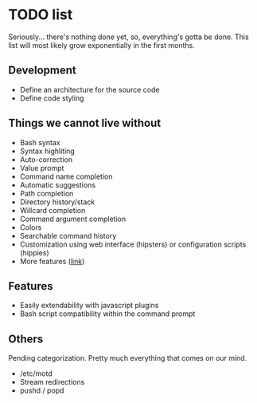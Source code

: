 # TODO list
Seriously... there's nothing done yet, so, everything's gotta be done.
This list will most likely grow exponentially in the first months.

## Development
* Define an architecture for the source code
* Define code styling

## Things we cannot live without
* Bash syntax
* Syntax highliting
* Auto-correction
* Value prompt
* Command name completion
* Automatic suggestions
* Path completion
* Directory history/stack
* Willcard completion
* Command argument completion
* Colors
* Searchable command history
* Customization using web interface (hipsters) or configuration scripts (hippies)
* More features ([link](http://en.wikipedia.org/wiki/Comparison_of_command_shells))

## Features
* Easily extendability with javascript plugins
* Bash script compatibility within the command prompt

## Others
Pending categorization. Pretty much everything that comes on our mind.

* /etc/motd
* Stream redirections
* pushd / popd




